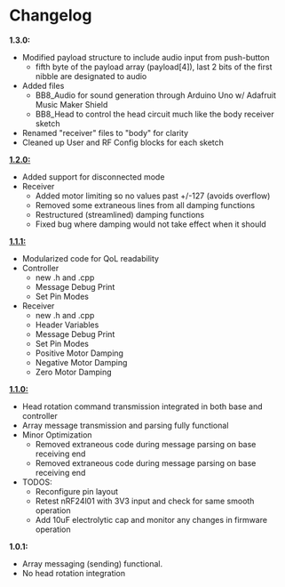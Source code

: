 
# Changelog

**1.3.0:**
- Modified payload structure to include audio input from push-button
	- fifth byte of the payload array (payload[4]), last 2 bits of the first nibble are designated to audio
- Added files
	- BB8_Audio for sound generation through Arduino Uno w/ Adafruit Music Maker Shield
	- BB8_Head to control the head circuit much like the body receiver sketch
- Renamed "receiver" files to "body" for clarity
- Cleaned up User and RF Config blocks for each sketch


[**1.2.0:**](https://github.com/noahpalumbo/BB-8/commit/02ddbac8ae0f42a19241ebe915790d7bfecf067c)
- Added support for disconnected mode
- Receiver
	- Added motor limiting so no values past +/-127 (avoids overflow)
	- Removed some extraneous lines from all damping functions
	- Restructured (streamlined) damping functions
	- Fixed bug where damping would not take effect when it should

[**1.1.1:**](https://github.com/noahpalumbo/BB-8/commit/6e8e3ae2f59b290598aa769f1258f2aadb74deea)
- Modularized code for QoL readability
- Controller
	- new .h and .cpp
	- Message Debug Print
	- Set Pin Modes
- Receiver
	- new .h and .cpp
	- Header Variables
	- Message Debug Print
	- Set Pin Modes
	- Positive Motor Damping
	- Negative Motor Damping
	- Zero Motor Damping

[**1.1.0:**](https://github.com/noahpalumbo/BB-8/commit/2d3722d28d72cebc5c408ae232ef2b82f266f365)

- Head rotation command transmission integrated in both base and
   controller
- Array message transmission and parsing fully functional
- Minor Optimization
	 - Removed extraneous code during message parsing on
   base receiving end
	- Removed extraneous code during message parsing on
   base receiving end 
 - TODOS: 	
	 - Reconfigure pin layout 	
	 - Retest nRF24l01 with 3V3 input and check for same smooth operation 	
	 - Add 10uF electrolytic cap and monitor any changes in firmware operation

**1.0.1:**
- Array messaging (sending) functional.
- No head rotation integration
